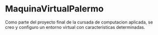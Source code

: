 # MaquinaVirtualPalermo
Como parte del proyecto final de la cursada de computacion aplicada, se creo y configuro un entorno virtual con caracteristicas determinadas.
